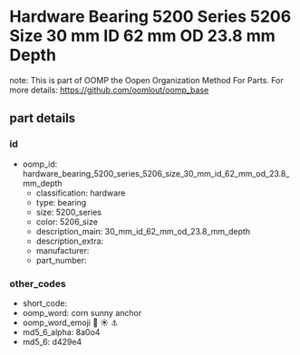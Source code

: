 # Hardware Bearing 5200 Series 5206 Size 30 mm ID 62 mm OD 23.8 mm Depth  

note: This is part of OOMP the Oopen Organization Method For Parts. For more details: https://github.com/oomlout/oomp_base

##  part details





### id
* oomp_id: hardware_bearing_5200_series_5206_size_30_mm_id_62_mm_od_23.8_mm_depth
  * classification: hardware
  * type: bearing
  * size: 5200_series
  * color: 5206_size
  * description_main: 30_mm_id_62_mm_od_23.8_mm_depth
  * description_extra: 
  * manufacturer: 
  * part_number: 

### other_codes
* short_code: 
* oomp_word: corn sunny anchor
* oomp_word_emoji :corn: :sunny: :anchor:
* md5_6_alpha: 8a0o4
* md5_6: d429e4